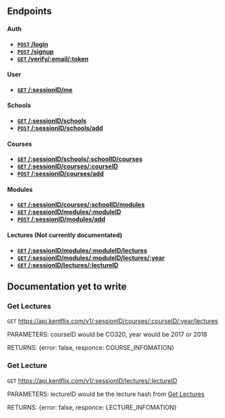 ## Endpoints

#### Auth

- **[<code>POST</code> /login](./login)**
- **[<code>POST</code> /signup](./signup)**
- **[<code>GET</code> /verify/:email/:token](./verify)**

#### User

- **[<code>GET</code> /:sessionID/me](./me)**

#### Schools

- **[<code>GET</code> /:sessionID/schools](./getSchools)**
- **[<code>POST</code> /:sessionID/schools/add](./addSchool)**

#### Courses

- **[<code>GET</code> /:sessionID/schools/:schoolID/courses](./getCoursesForSchool)**
- **[<code>GET</code> /:sessionID/courses/:courseID](./getCourse)**
- **[<code>POST</code> /:sessionID/courses/add](./addCourses)**

#### Modules

- **[<code>GET</code> /:sessionID/courses/:schoolID/modules](./getModulesForCourse)**
- **[<code>GET</code> /:sessionID/modules/:moduleID](./getModule)**
- **[<code>POST</code> /:sessionID/modules/add](./addModule)**

#### Lectures (Not currently documentated)

- **[<code>GET</code> /:sessionID/modules/:moduleID/lectures](#get-module-current-lectures)**
- **[<code>GET</code> /:sessionID/modules/:moduleID/lectures/:year](#get-module-lectures-by-year)**
- **[<code>GET</code> /:sessionID/lectures/:lectureID](#get-lecture)**


## Documentation yet to write

### Get Lectures

<code>GET</code> https://api.kentflix.com/v1/:sessionID/courses/:courseID/:year/lectures

PARAMETERS: courseID would be CO320, year would be 2017 or 2018

RETURNS: {error: false, responce: COURSE_INFOMATION}

### Get Lecture

<code>GET</code> https://api.kentflix.com/v1/:sessionID/lectures/:lectureID

PARAMETERS: lectureID would be the lecture hash from [Get Lectures](#get-lectures)

RETURNS: {error: false, responce: LECTURE_INFOMATION}